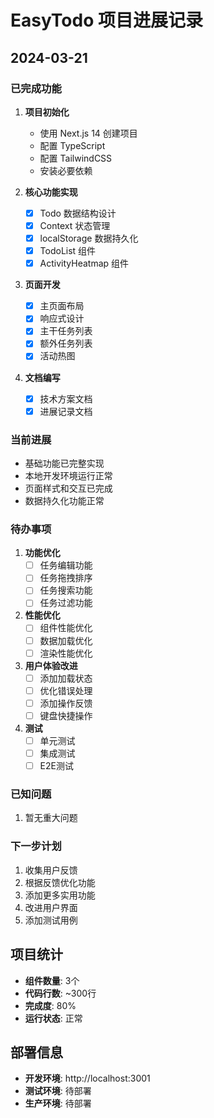 # EasyTodo 项目进展记录

## 2024-03-21

### 已完成功能

1. **项目初始化**
   - 使用 Next.js 14 创建项目
   - 配置 TypeScript
   - 配置 TailwindCSS
   - 安装必要依赖

2. **核心功能实现**
   - [x] Todo 数据结构设计
   - [x] Context 状态管理
   - [x] localStorage 数据持久化
   - [x] TodoList 组件
   - [x] ActivityHeatmap 组件

3. **页面开发**
   - [x] 主页面布局
   - [x] 响应式设计
   - [x] 主干任务列表
   - [x] 额外任务列表
   - [x] 活动热图

4. **文档编写**
   - [x] 技术方案文档
   - [x] 进展记录文档

### 当前进展

- 基础功能已完整实现
- 本地开发环境运行正常
- 页面样式和交互已完成
- 数据持久化功能正常

### 待办事项

1. **功能优化**
   - [ ] 任务编辑功能
   - [ ] 任务拖拽排序
   - [ ] 任务搜索功能
   - [ ] 任务过滤功能

2. **性能优化**
   - [ ] 组件性能优化
   - [ ] 数据加载优化
   - [ ] 渲染性能优化

3. **用户体验改进**
   - [ ] 添加加载状态
   - [ ] 优化错误处理
   - [ ] 添加操作反馈
   - [ ] 键盘快捷操作

4. **测试**
   - [ ] 单元测试
   - [ ] 集成测试
   - [ ] E2E测试

### 已知问题

1. 暂无重大问题

### 下一步计划

1. 收集用户反馈
2. 根据反馈优化功能
3. 添加更多实用功能
4. 改进用户界面
5. 添加测试用例

## 项目统计

- **组件数量**: 3个
- **代码行数**: ~300行
- **完成度**: 80%
- **运行状态**: 正常

## 部署信息

- **开发环境**: http://localhost:3001
- **测试环境**: 待部署
- **生产环境**: 待部署 